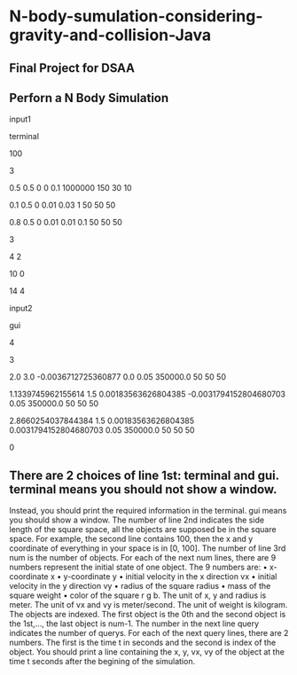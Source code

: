 # N-body-sumulation-considering-gravity-and-collision-Java
## Final Project for DSAA 

## Perforn a N Body Simulation

input1

terminal

100 

3

0.5 0.5 0 0 0.1 1000000 150 30 10

0.1 0.5 0 0.01 0.03 1 50 50 50

0.8 0.5 0 0.01 0.01 0.1 50 50 50

3

4 2

10 0

14 4

input2

gui

4

3

2.0 3.0 -0.0036712725360877 0.0 0.05 350000.0 50 50 50

1.1339745962155614 1.5 0.00183563626804385 -0.0031794152804680703 0.05 350000.0 50 50 50

2.8660254037844384 1.5 0.00183563626804385 0.0031794152804680703 0.05 350000.0 50 50 50

0

## There are 2 choices of line 1st: terminal and gui. terminal means you should not show a window.
Instead, you should print the required information in the terminal. gui means you should show a window.
The number of line 2nd indicates the side length of the square space, all the objects are supposed be in
the square space. For example, the second line contains 100, then the x and y coordinate of everything in
your space is in [0, 100].
The number of line 3rd num is the number of objects.
For each of the next num lines, there are 9 numbers represent the initial state of one object. The 9
numbers are:
• x-coordinate x
• y-coordinate y
• initial velocity in the x direction vx
• initial velocity in the y direction vy
• radius of the square radius
• mass of the square weight
• color of the square r g b.
The unit of x, y and radius is meter. The unit of vx and vy is meter/second. The unit of weight is
kilogram.
The objects are indexed. The first object is the 0th and the second object is the 1st,..., the last object is
num-1.
The number in the next line query indicates the number of querys. For each of the next query lines, there
are 2 numbers. The first is the time t in seconds and the second is index of the object. You should print a
line containing the x, y, vx, vy of the object at the time t seconds after the begining of the simulation.
